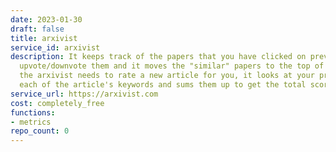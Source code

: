 ```yaml
---
date: 2023-01-30
draft: false
title: arxivist
service_id: arxivist
description: It keeps track of the papers that you have clicked on previously - to
  upvote/downvote them and it moves the "similar" papers to the top of the pile. When
  the arxivist needs to rate a new article for you, it looks at your preference for
  each of the article's keywords and sums them up to get the total score.
service_url: https://arxivist.com
cost: completely_free
functions:
- metrics
repo_count: 0
---
```




